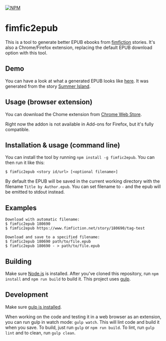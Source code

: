 [![NPM](https://nodei.co/npm/fimfic2epub.png?compact=true)](https://www.npmjs.com/package/fimfic2epub)

fimfic2epub
===========

This is a tool to generate better EPUB ebooks from [fimfiction](http://www.fimfiction.net/) stories. It's also a Chrome/Firefox extension, replacing the default EPUB download option with this tool.


Demo
----
You can have a look at what a generated EPUB looks like [here](http://books.djazz.se/?epub=epub_content%2Fsummer_island). It was generated from the story [Summer Island](http://www.fimfiction.net/story/289663/summer-island).


Usage (browser extension)
-----------------

You can download the Chome extension from [Chrome Web Store](https://chrome.google.com/webstore/detail/fimfic2epub/fiijkoniocipeemlflajmmaecfhfcand).

Right now the addon is not available in Add-ons for Firefox, but it's fully compatible.


Installation & usage (command line)
-------------------

You can install the tool by running `npm install -g fimfic2epub`. You can then run it like this:

`$ fimfic2epub <story id/url> [<optional filename>]`

By default the EPUB will be saved in the current working directory with the filename `Title by Author.epub`. You can set filename to `-` and the epub will be emitted to stdout instead.

Examples
--------
```
Download with automatic filename:
$ fimfic2epub 180690
$ fimfic2epub https://www.fimfiction.net/story/180690/tag-test

Download and save to a specified filename:
$ fimfic2epub 180690 path/to/file.epub
$ fimfic2epub 180690 - > path/to/file.epub
```


Building
--------

Make sure [Node.js](https://nodejs.org) is installed. After you've cloned this repository, run `npm install` and `npm run build` to build it. This project uses [gulp](http://gulpjs.com/).


Development
-----------

Make sure [gulp is installed](https://github.com/gulpjs/gulp/blob/master/docs/getting-started.md).

When working on the code and testing it in a web browser as an extension, you can run gulp in watch mode: `gulp watch`. This will lint code and build it when you save. To build, just run `gulp` or `npm run build`. To lint, run `gulp lint` and to clean, run `gulp clean`.
